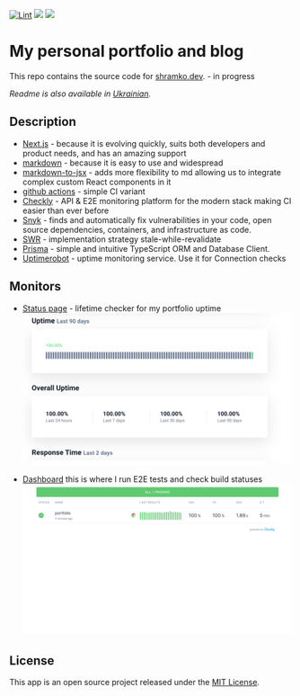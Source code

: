 [![Lint](https://github.com/Shramkoweb/Portfolio/actions/workflows/lint.yml/badge.svg)](https://github.com/Shramkoweb/Portfolio/actions/workflows/lint.yml)
![](https://api.checklyhq.com/v1/badges/checks/12872d1e-b404-40c8-82e4-3a082b34ceaa?style=flat&theme=default&responseTime=true)
![](https://api.checklyhq.com/v1/badges/checks/12872d1e-b404-40c8-82e4-3a082b34ceaa?style=flat&theme=default)

# My personal portfolio and blog

This repo contains the source code for [shramko.dev](https://shramko.dev). - in progress

*Readme is also available in [Ukrainian](README.ua.md).*

## Description

- [Next.js](https://nextjs.org/) - because it is evolving quickly, suits both developers and product needs, and has an amazing support
- [markdown](https://www.markdownguide.org/) - because it is easy to use and widespread
- [markdown-to-jsx](https://probablyup.com/markdown-to-jsx/) - adds more flexibility to md allowing us to integrate complex custom React components in it
- [github actions](https://github.com/features/actions) - simple CI variant
- [Checkly](https://www.checklyhq.com/) - API & E2E monitoring platform for the modern stack making CI easier than ever before
- [Snyk](https://snyk.io/) - finds and automatically fix vulnerabilities in your code, open source dependencies, containers, and infrastructure as code.
- [SWR](https://swr.vercel.app/) - implementation strategy stale-while-revalidate
- [Prisma](https://www.prisma.io/) - simple and intuitive TypeScript ORM and Database Client.
- [Uptimerobot](https://uptimerobot.com/) - uptime monitoring service. Use it for Connection checks 


## Monitors
- [Status page](https://stats.uptimerobot.com/8lYYzuXNM9/792406216) - lifetime checker for my portfolio uptime ![Uptime Robot status Page](docs/uptime-robot.png)

- [Dashboard](https://portfolio-shramko.checklyhq.com/) this is where I run E2E tests and check build statuses ![Checkly monotor](docs/checkly.png)

## License
This app is an open source project released under the [MIT License](https://github.com/Shramkoweb/Portfolio/blob/develop/LICENSE).
